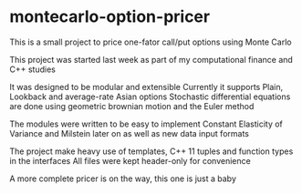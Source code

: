 # montecarlo-option-pricer

This is a small project to price one-fator call/put options using Monte Carlo

This project was started last week as part of my computational finance and C++ studies

It was designed to be modular and extensible
Currently it supports Plain, Lookback and average-rate Asian options
Stochastic differential equations are done using geometric brownian motion and the Euler method

The modules were written to be easy to implement Constant Elasticity of Variance and Milstein later on as well as new data input formats

The project make heavy use of templates, C++ 11 tuples and function types in the interfaces
All files were kept header-only for convenience

A more complete pricer is on the way, this one is just a baby
